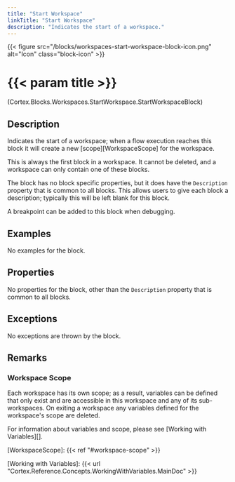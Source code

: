 ```yaml
---
title: "Start Workspace"
linkTitle: "Start Workspace"
description: "Indicates the start of a workspace."
---
```


{{< figure src="/blocks/workspaces-start-workspace-block-icon.png" alt="Icon" class="block-icon" >}}

# {{< param title >}}

<p class="namespace">(Cortex.Blocks.Workspaces.StartWorkspace.StartWorkspaceBlock)</p>

## Description

Indicates the start of a workspace; when a flow execution reaches this block it will create a new [scope][WorkspaceScope] for the workspace.

This is always the first block in a workspace. It cannot be deleted, and a workspace can only contain one of these blocks.

The block has no block specific properties, but it does have the `Description` property that is common to all blocks. This allows users to give each block a description; typically this will be left blank for this block.

A breakpoint can be added to this block when debugging.

## Examples

No examples for the block.

## Properties

No properties for the block, other than the `Description` property that is common to all blocks.

## Exceptions

No exceptions are thrown by the block.

## Remarks

### Workspace Scope

Each workspace has its own scope; as a result, variables can be defined that only exist and are accessible in this workspace and any of its sub-workspaces. On exiting a workspace any variables defined for the workspace's scope are deleted.

For information about variables and scope, please see [Working with Variables][].

[WorkspaceScope]: {{< ref "#workspace-scope" >}}

[Working with Variables]: {{< url "Cortex.Reference.Concepts.WorkingWithVariables.MainDoc" >}}
